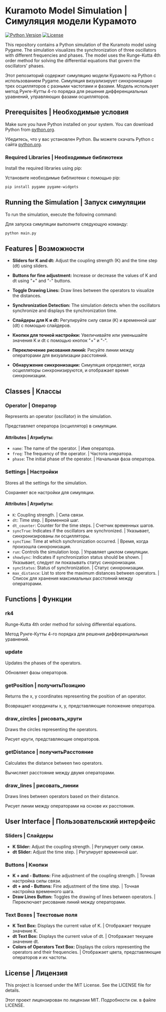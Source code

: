 # Kuramoto Model Simulation | Симуляция модели Курамото

[![Python Version](https://img.shields.io/badge/python-3.11-green.svg)](https://www.python.org/downloads/)
[![License](https://img.shields.io/badge/license-MIT-blue.svg)](LICENSE)

This repository contains a Python simulation of the Kuramoto model using Pygame. The simulation visualizes the synchronization of three oscillators with different frequencies and phases. The model uses the Runge-Kutta 4th order method for solving the differential equations that govern the oscillators' phases.

Этот репозиторий содержит симуляцию модели Курамото на Python с использованием Pygame. Симуляция визуализирует синхронизацию трех осцилляторов с разными частотами и фазами. Модель использует метод Рунге-Кутты 4-го порядка для решения дифференциальных уравнений, управляющих фазами осцилляторов.

## Prerequisites | Необходимые условия

Make sure you have Python installed on your system. You can download Python from [python.org](https://www.python.org/downloads/).

Убедитесь, что у вас установлен Python. Вы можете скачать Python с сайта [python.org](https://www.python.org/downloads/).

### Required Libraries | Необходимые библиотеки

Install the required libraries using pip:

Установите необходимые библиотеки с помощью pip:

```bash
pip install pygame pygame-widgets
```

## Running the Simulation | Запуск симуляции

To run the simulation, execute the following command:

Для запуска симуляции выполните следующую команду:

```bash
python main.py
```

## Features | Возможности

- **Sliders for K and dt:** Adjust the coupling strength (K) and the time step (dt) using sliders.
- **Buttons for fine adjustment:** Increase or decrease the values of K and dt using "+" and "-" buttons.
- **Toggle Drawing Lines:** Draw lines between the operators to visualize the distances.
- **Synchronization Detection:** The simulation detects when the oscillators synchronize and displays the synchronization time.

- **Слайдеры для K и dt:** Регулируйте силу связи (K) и временной шаг (dt) с помощью слайдеров.
- **Кнопки для точной настройки:** Увеличивайте или уменьшайте значения K и dt с помощью кнопок "+" и "-".
- **Переключение рисования линий:** Рисуйте линии между операторами для визуализации расстояний.
- **Обнаружение синхронизации:** Симуляция определяет, когда осцилляторы синхронизируются, и отображает время синхронизации.

## Classes | Классы

### Operator | Оператор

Represents an operator (oscillator) in the simulation.

Представляет оператора (осциллятор) в симуляции.

#### Attributes | Атрибуты:
- `name`: The name of the operator. | Имя оператора.
- `freq`: The frequency of the operator. | Частота оператора.
- `phase`: The initial phase of the operator. | Начальная фаза оператора.

### Settings | Настройки

Stores all the settings for the simulation.

Сохраняет все настройки для симуляции.

#### Attributes | Атрибуты:
- `K`: Coupling strength. | Сила связи.
- `dt`: Time step. | Временной шаг.
- `dt_counter`: Counter for the time steps. | Счетчик временных шагов.
- `syncTrue`: Indicates if the oscillators are synchronized. | Указывает, синхронизированы ли осцилляторы.
- `syncTime`: Time at which synchronization occurred. | Время, когда произошла синхронизация.
- `run`: Controls the simulation loop. | Управляет циклом симуляции.
- `showSync`: Indicates if synchronization status should be shown. | Указывает, следует ли показывать статус синхронизации.
- `syncStatus`: Status of synchronization. | Статус синхронизации.
- `max_distance`: List to store the maximum distances between operators. | Список для хранения максимальных расстояний между операторами.

## Functions | Функции

### rk4

Runge-Kutta 4th order method for solving differential equations.

Метод Рунге-Кутты 4-го порядка для решения дифференциальных уравнений.

### update

Updates the phases of the operators.

Обновляет фазы операторов.

### getPosition | получитьПозицию

Returns the x, y coordinates representing the position of an operator.

Возвращает координаты x, y, представляющие положение оператора.

### draw_circles | рисовать_круги

Draws the circles representing the operators.

Рисует круги, представляющие операторов.

### getDistance | получитьРасстояние

Calculates the distance between two operators.

Вычисляет расстояние между двумя операторами.

### draw_lines | рисовать_линии

Draws lines between operators based on their distance.

Рисует линии между операторами на основе их расстояния.

## User Interface | Пользовательский интерфейс

### Sliders | Слайдеры

- **K Slider:** Adjust the coupling strength. | Регулирует силу связи.
- **dt Slider:** Adjust the time step. | Регулирует временной шаг.

### Buttons | Кнопки

- **K + and - Buttons:** Fine adjustment of the coupling strength. | Точная настройка силы связи.
- **dt + and - Buttons:** Fine adjustment of the time step. | Точная настройка временного шага.
- **Draw Lines Button:** Toggles the drawing of lines between operators. | Переключает рисование линий между операторами.

### Text Boxes | Текстовые поля

- **K Text Box:** Displays the current value of K. | Отображает текущее значение K.
- **dt Text Box:** Displays the current value of dt. | Отображает текущее значение dt.
- **Colors of Operators Text Box:** Displays the colors representing the operators and their frequencies. | Отображает цвета, представляющие операторов и их частоты.

## License | Лицензия

This project is licensed under the MIT License. See the LICENSE file for details.

Этот проект лицензирован по лицензии MIT. Подробности см. в файле LICENSE.
